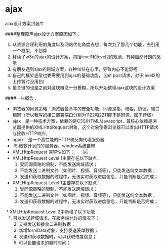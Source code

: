 # ajax
ajax设计方案封装库

####整理原声ajax设计方案原因如下：
  1. 从资源合理利用的角度以及网站优化角度去想，每次为了那几个功能，去引用一个框架，不划算
  2. 拜读了w3c的ajax的设计方案，包括level1和level2的规范，有种豁然开朗的感觉
  3. 有朋友遇到ajax的跨域方案，各种纠结在心里，导致内心不能舒畅
  4. 自己的框架底层也要需要用到ajax的基础功能，（get post请求，对于level2的上传暂时没用到）
  5. 最关键的也是之前对这块概念十分模糊，所以开始整理ajax这块的设计方案

####一些概念：
  * 浏览器的同源策略：浏览器最基本的安全功能，同源是指，域名，协议，端口相同（所以我写的接口部署端口分别为1122和2211即不是同源，属于跨域）    
  * ajax：是一种技术方案，依赖的是CSS/HTML/Javascript，最核心依赖是浏览器提供的XMLHttpRequest对象，这个对象使得浏览器可以发出HTTP请求与接收HTTP响应。 
  * nginx：是一个高性能的HTTP和反向代理服务器    
  * IIS:微软开发的的服务器，window系统自带  
  * XMLHttpRequest 兼容性如下：       
  ![](http://images2015.cnblogs.com/blog/801930/201611/801930-20161129224459115-1023971996.png)
  * XMLHttpRequest Level 1主要存在以下缺点：
    1. 受同源策略的限制，不能发送跨域请求；
    2. 不能发送二进制文件（如图片、视频、音频等），只能发送纯文本数据；
    3. 发送和获取数据的过程中，无法实时获取进度信息，只能判断是否完成；   
  * XMLHttpRequest Level 1主要存在以下缺点：
    1. 受同源策略的限制，不能发送跨域请求；
    2. 不能发送二进制文件（如图片、视频、音频等），只能发送纯文本数据；
    3. 发送和获取数据的过程中，无法实时获取进度信息，只能判断是否完成；   
    
  * XMLHttpRequest Level 2中新增了以下功能：   
    1. 可以发送跨域请求，在服务端允许的情况下；   
　　2. 支持发送和接收二进制数据；    
　　3. 新增formData对象，支持发送表单数据；   
　　4. 发送和获取数据时，可以获取进度信息；   
　　5. 可以设置请求的超时时间；   

